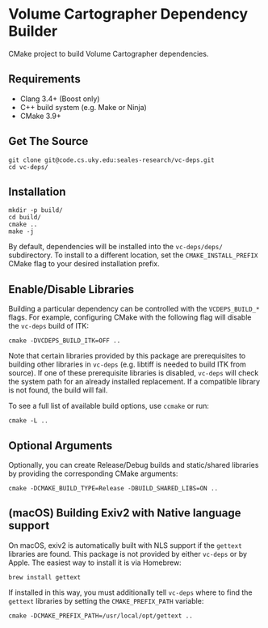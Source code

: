 Volume Cartographer Dependency Builder
======================================

CMake project to build Volume Cartographer dependencies.

Requirements
------------
 * Clang 3.4+ (Boost only)
 * C++ build system (e.g. Make or Ninja)
 * CMake 3.9+

Get The Source
--------------
```shell
git clone git@code.cs.uky.edu:seales-research/vc-deps.git
cd vc-deps/
```

Installation
------------
```shell
mkdir -p build/
cd build/
cmake ..
make -j
```
By default, dependencies will be installed into the `vc-deps/deps/` subdirectory. To install to a different location,
set the `CMAKE_INSTALL_PREFIX` CMake flag to your desired installation prefix.

Enable/Disable Libraries
------------------------
Building a particular dependency can be controlled with the `VCDEPS_BUILD_*` flags. For example, configuring CMake with the following flag will disable the `vc-deps` build of ITK:

```shell
cmake -DVCDEPS_BUILD_ITK=OFF ..
```

Note that certain libraries provided by this package are prerequisites to building other libraries in `vc-deps` (e.g. libtiff is needed to build ITK from source). If one of these prerequisite libraries is disabled, `vc-deps` will check the system path for an already installed replacement. If a compatible library is not found, the build will fail.

To see a full list of available build options, use `ccmake` or run:

```shell
cmake -L ..
```

Optional Arguments
------------------
Optionally, you can create Release/Debug builds and static/shared libraries by providing the corresponding CMake arguments:

```shell
cmake -DCMAKE_BUILD_TYPE=Release -DBUILD_SHARED_LIBS=ON ..
```

(macOS) Building Exiv2 with Native language support
---------------------------------------------------
On macOS, exiv2 is automatically built with NLS support if the `gettext` libraries are found. This package is not provided by either `vc-deps` or by Apple. The easiest way to install it is via Homebrew:

```shell
brew install gettext
```

If installed in this way, you must additionally tell `vc-deps` where to find the `gettext` libraries by setting the `CMAKE_PREFIX_PATH` variable:

```shell
cmake -DCMAKE_PREFIX_PATH=/usr/local/opt/gettext ..
```
